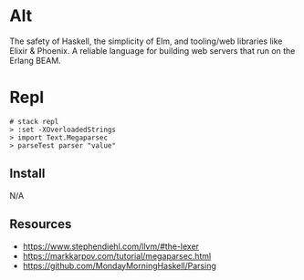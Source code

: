 # Alt

The safety of Haskell, the simplicity of Elm, and tooling/web libraries like Elixir & Phoenix. A reliable language for building web servers that run on the Erlang BEAM.

# Repl

```
# stack repl
> :set -XOverloadedStrings
> import Text.Megaparsec
> parseTest parser "value"
```

## Install

N/A

## Resources

- https://www.stephendiehl.com/llvm/#the-lexer
- https://markkarpov.com/tutorial/megaparsec.html
- https://github.com/MondayMorningHaskell/Parsing
